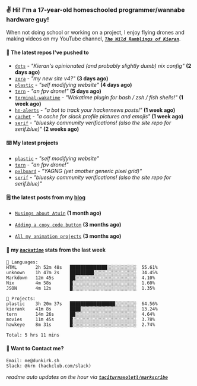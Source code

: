 ### ✌️ Hi! I'm a 17-year-old homeschooled programmer/wannabe hardware guy!

When not doing school or working on a project, I enjoy flying drones and making videos on my YouTube channel, [**_`The Wild Ramblings of Kieran`_**](https://youtube.com/@kieran.rambles).

#### 👷 The latest repos I've pushed to

- [`dots`](https://github.com/taciturnaxolotl/dots) - _"Kieran's opinionated (and probably slightly dumb) nix config"_ **(2 days ago)**
- [`zera`](https://github.com/taciturnaxolotl/zera) - _"my new site v4?"_ **(3 days ago)**
- [`plastic`](https://github.com/taciturnaxolotl/plastic) - _"self modifying website"_ **(4 days ago)**
- [`tern`](https://github.com/taciturnaxolotl/tern) - _"an fpv drone!"_ **(5 days ago)**
- [`terminal-wakatime`](https://github.com/hackclub/terminal-wakatime) - _"Wakatime plugin for bash / zsh / fish shells!"_ **(1 week ago)**
- [`hn-alerts`](https://github.com/taciturnaxolotl/hn-alerts) - _"a bot to track your hackernews posts!"_ **(1 week ago)**
- [`cachet`](https://github.com/taciturnaxolotl/cachet) - _"a cache for slack profile pictures and emojis"_ **(1 week ago)**
- [`serif`](https://github.com/taciturnaxolotl/serif) - _"bluesky community verifications! (also the site repo for serif.blue)"_ **(2 weeks ago)**

#### ⌨️ My latest projects

- [`plastic`](https://github.com/taciturnaxolotl/plastic) - _"self modifying website"_
- [`tern`](https://github.com/taciturnaxolotl/tern) - _"an fpv drone!"_
- [`pxlboard`](https://github.com/taciturnaxolotl/pxlboard) - _"YAGNG (yet another generic pixel grid)"_
- [`serif`](https://github.com/taciturnaxolotl/serif) - _"bluesky community verifications! (also the site repo for serif.blue)"_

#### 🗒️ the latest posts from my [blog](https://dunkirk.sh)

- [`Musings about Atuin`](https://dunkirk.sh/blog/atuin/) **(1 month ago)**

- [`Adding a copy code button`](https://dunkirk.sh/blog/adding-a-copy-button/) **(3 months ago)**

- [`All my animation projects`](https://dunkirk.sh/blog/my-animations/) **(3 months ago)**



#### 📡 my [_`hackatime`_](https://waka.hackclub.com) stats from the last week

```text
💾 Languages:
HTML       2h 52m 48s   ██████████████░░░░░░░░░░░  55.61%
unknown    1h 47m 2s    █████████░░░░░░░░░░░░░░░░  34.45%
Markdown   12m 45s      ██░░░░░░░░░░░░░░░░░░░░░░░  4.10%
Nix        4m 58s       █░░░░░░░░░░░░░░░░░░░░░░░░  1.60%
JSON       4m 12s       █░░░░░░░░░░░░░░░░░░░░░░░░  1.35%

💼 Projects:
plastic    3h 20m 37s   █████████████████░░░░░░░░  64.56%
kierank    41m 8s       ████░░░░░░░░░░░░░░░░░░░░░  13.24%
tern       14m 26s      ██░░░░░░░░░░░░░░░░░░░░░░░  4.64%
movies     11m 45s      █░░░░░░░░░░░░░░░░░░░░░░░░  3.78%
hawkeye    8m 31s       █░░░░░░░░░░░░░░░░░░░░░░░░  2.74%

Total: 5 hrs 11 mins
```

#### 📮 Want to Contact me?

```text
Email: me@dunkirk.sh
Slack: @krn (hackclub.com/slack)
```

_readme auto updates on the hour via [**`taciturnaxolotl/markscribe`**](https://github.com/taciturnaxolotl/markscribe)_
